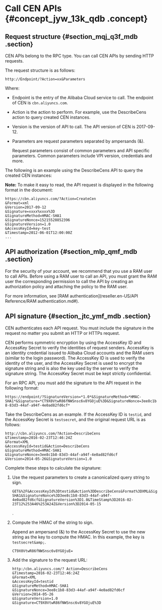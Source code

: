 # Call CEN APIs {#concept_jyw_13k_qdb .concept}

## Request structure {#section_mqj_q3f_mdb .section}

CEN APIs belong to the RPC type. You can call CEN APIs by sending HTTP requests.

The request structure is as follows:

```
http://Endpoint/?Action=xx&Parameters
```

Where:

-   Endpoint is the entry of the Alibaba Cloud service to call. The endpoint of CEN is `cbn.aliyuncs.com`.
-   Action is the action to perform. For example, use the DescribeCens action to query created CEN instances.
-   Version is the version of API to call. The API version of CEN is 2017-09-12.
-   Parameters are request parameters separated by ampersands \(&\).

    Request parameters consist of common parameters and API specific parameters. Common parameters include VPI version, credentials and more.


The following is an example using the DescribeCens API to query the created CEN instances:

**Note:** To make it easy to read, the API request is displayed in the following format in the document:

```
https://cbn.aliyuncs.com/?Action=CreateCen
&Format=xml
&Version=2017-09-12
&Signature=xxxx%xxxx%3D
&SignatureMethod=HMAC-SHA1
&SignatureNonce=15215528852396
&SignatureVersion=1.0
&AccessKeyId=key-test
&Timestamp=2012-06-01T12:00:00Z
...
```

## API authorization {#section_mlp_qmf_mdb .section}

For the security of your account, we recommend that you use a RAM user to call APIs. Before using a RAM user to call an API, you must grant the RAM user the corresponding permission to call the API by creating an authorization policy and attaching the policy to the RAM user.

For more information, see [RAM authentication](reseller.en-US/API Reference/RAM authentication.md#).

## API signature {#section_jtc_ymf_mdb .section}

CEN authenticates each API request. You must include the signature in the request no matter you submit an HTTP or HTTPs request.

CEN performs symmetric encryption by using the AccessKey ID and AccessKey Secret to verify the identities of request senders. AccessKey is an identity credential issued to Alibaba Cloud accounts and the RAM users \(similar to the login password\). The AccessKey ID is used to verify the identity of the user, and the AccessKey Secret is used to encrypt the signature string and is also the key used by the server to verify the signature string. The AccessKey Secret must be kept strictly confidential.

For an RPC API, you must add the signature to the API request in the following format:

`https://endpoint/?SignatureVersion=*1.0*&SignatureMethod=*HMAC-SHA1*&Signature=*CT9X0VtwR86fNWSnsc6v8YGOjuE%3D&SignatureNonce=3ee8c1b8-83d3-44af-a94f-4e0ad82fd6cf*`

Take the DescribeCens as an example. If the AccessKey ID is `testid`, and the AccessKey Secret is `testsecret`, and the original request URL is as follows:

```
http://cbn.aliyuncs.com/?Action=DescribeCens
&Timestamp=2016-02-23T12:46:24Z
&Format=XML
&AccessKeyId=testid&Action=DescribeCens
&SignatureMethod=HMAC-SHA1
&SignatureNonce=3ee8c1b8-83d3-44af-a94f-4e0ad82fd6cf
&Version=2014-05-26&SignatureVersion=1.0
```

Complete these steps to calculate the signature:

1.  Use the request parameters to create a canonicalized query string to sign.

    ```
    GET&%2F&AccessKeyId%3Dtestid&Action%3DDescribeCens&Format%3DXML&SignatureMethod%3DHMAC-SHA1&SignatureNonce%3D3ee8c1b8-83d3-44af-a94f-4e0ad82fd6cf&SignatureVersion%3D1.0&TimeStamp%3D2016-02-23T12%253A46%253A24Z&Version%3D2014-05-15
    ```

    .

2.  Compute the HMAC of the string to sign.

    Append an ampersand \(&\) to the AccessKey Secret to use the new string as the key to compute the HMAC. In this example, the key is `testsecret&amp;`.

    ```
    CT9X0VtwR86fNWSnsc6v8YGOjuE=
    ```

3.  Add the signature to the request URL:

    ```
    http:/cbn.aliyuncs.com/? Action=DescribeCens
    &Timestamp=2016-02-23T12:46:24Z
    &Format=XML
    &AccessKeyId=testid
    &SignatureMethod=HMAC-SHA1
    &SignatureNonce=3ee8c1b8-83d3-44af-a94f-4e0ad82fd6cf
    &Version=2014-05-26
    &SignatureVersion=1.0
    &Signature=CT9X0VtwR86fNWSnsc6v8YGOjuE%3D
    ```


